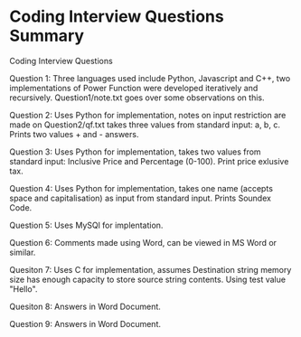 # Coding Interview Questions Summary
Coding Interview Questions 

Question 1: Three languages used include Python, Javascript and C++, two implementations of Power Function were developed iteratively and recursively. Question1/note.txt goes over some observations on this.

Question 2: Uses Python for implementation, notes on input restriction are made on Question2/qf.txt
takes three values from standard input: a, b, c. Prints two values + and - answers.

Question 3: Uses Python for implementation, takes two values from standard input: Inclusive Price and Percentage (0-100). Print price exlusive tax.

Question 4: Uses Python for implementation, takes one name (accepts space and capitalisation) as input from standard input. Prints Soundex Code.

Question 5: Uses MySQl for implentation.

Question 6: Comments made using Word, can be viewed in MS Word or similar.

Quesiton 7: Uses C for implementation, assumes Destination string memory size has enough capacity to store source string contents. Using test value "Hello". 

Quesiton 8: Answers in Word Document.

Question 9: Answers in Word Document.
